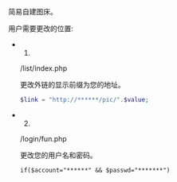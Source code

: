简易自建图床。

用户需要更改的位置:

* 1.

  /list/index.php 

  更改外链的显示前缀为您的地址。

  ```php
  $link = "http://******/pic/".$value;
  ```

* 2.

  /login/fun.php

  更改您的用户名和密码。

  ```
  if($account="******" && $passwd="*******")
  ```
